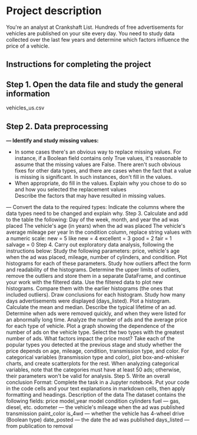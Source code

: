 <h1>Project description</h1>
You're an analyst at Crankshaft List. Hundreds of free advertisements for vehicles are published on your site every day. You need to study data collected over the last few years and determine which factors influence the price of a vehicle.

<h2>Instructions for completing the project</h2>
<h2>Step 1. Open the data file and study the general information</h2>
vehicles_us.csv
<h2>Step 2. Data preprocessing</h2>
<b>— Identify and study missing values:</b>
<ul><li>In some cases there's an obvious way to replace missing values. For instance, if a Boolean field contains only True values, it's reasonable to assume that the missing values are False. There aren't such obvious fixes for other data types, and there are cases when the fact that a value is missing is significant. In such instances, don't fill in the values.
<li>When appropriate, do fill in the values. Explain why you chose to do so and how you selected the replacement values</li>
Describe the factors that may have resulted in missing values.</li></ul>
— Convert the data to the required types:
Indicate the columns where the data types need to be changed and explain why.
Step 3. Calculate and add to the table the following:
Day of the week, month, and year the ad was placed
The vehicle's age (in years) when the ad was placed
The vehicle's average mileage per year
In the condition column, replace string values with a numeric scale:
new = 5
like new = 4
excellent = 3
good = 2
fair = 1
salvage = 0
Step 4. Carry out exploratory data analysis, following the instructions below:
Study the following parameters: price, vehicle's age when the ad was placed, mileage, number of cylinders, and condition. Plot histograms for each of these parameters. Study how outliers affect the form and readability of the histograms.
Determine the upper limits of outliers, remove the outliers and store them in a separate DataFrame, and continue your work with the filtered data.
Use the filtered data to plot new histograms. Compare them with the earlier histograms (the ones that included outliers). Draw conclusions for each histogram.
Study how many days advertisements were displayed (days_listed). Plot a histogram. Calculate the mean and median. Describe the typical lifetime of an ad. Determine when ads were removed quickly, and when they were listed for an abnormally long time.
Analyze the number of ads and the average price for each type of vehicle. Plot a graph showing the dependence of the number of ads on the vehicle type. Select the two types with the greatest number of ads.
What factors impact the price most? Take each of the popular types you detected at the previous stage and study whether the price depends on age, mileage, condition, transmission type, and color. For categorical variables (transmission type and color), plot box-and-whisker charts, and create scatterplots for the rest. When analyzing categorical variables, note that the categories must have at least 50 ads; otherwise, their parameters won't be valid for analysis.
Step 5. Write an overall conclusion
Format: Complete the task in a Jupyter notebook. Put your code in the code cells and your text explanations in markdown cells, then apply formatting and headings.
Description of the data
The dataset contains the following fields:
price
model_year
model
condition
cylinders
fuel — gas, diesel, etc.
odometer — the vehicle's mileage when the ad was published
transmission
paint_color
is_4wd — whether the vehicle has 4-wheel drive (Boolean type)
date_posted — the date the ad was published
days_listed — from publication to removal
